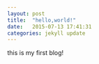 ```yaml
---
layout: post
title:  "hello,world!"
date:   2015-07-13 17:41:31
categories: jekyll update
---
```

this is my first blog!
